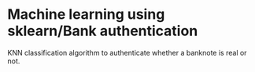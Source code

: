 # Machine learning using sklearn/Bank authentication
KNN classification algorithm to authenticate whether a banknote is real or not.
